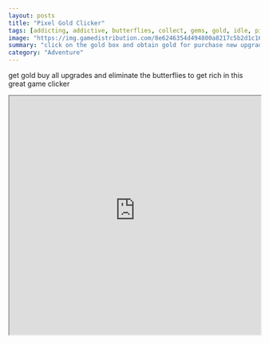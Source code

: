 ```yaml
---
layout: posts
title: "Pixel Gold Clicker"
tags: [addicting, addictive, butterflies, collect, gems, gold, idle, pixel, retro, upgrades, pixelart, cliker, free, online, games, oyna, game, free, games, play, play, games]
image: "https://img.gamedistribution.com/8e6246354d494800a8217c5b2d1c16ff.jpg"
summary: "click on the gold box and obtain gold for purchase new upgrades  free online games oyna game free games play play games"
category: "Adventure"
---
```


get gold buy all upgrades and eliminate the butterflies to get rich in this great game clicker

<iframe width="100%" height="480px;" src="https://html5.gamedistribution.com/8e6246354d494800a8217c5b2d1c16ff/"></iframe>